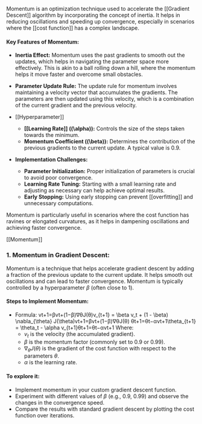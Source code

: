 Momentum is an optimization technique used to accelerate the [[Gradient Descent]] algorithm by incorporating the concept of inertia. It helps in reducing oscillations and speeding up convergence, especially in scenarios where the [[cost function]] has a complex landscape.
#### Key Features of Momentum:

- **Inertia Effect:** Momentum uses the past gradients to smooth out the updates, which helps in navigating the parameter space more effectively. This is akin to a ball rolling down a hill, where the momentum helps it move faster and overcome small obstacles.
  
- **Parameter Update Rule:** The update rule for momentum involves maintaining a velocity vector that accumulates the gradients. The parameters are then updated using this velocity, which is a combination of the current gradient and the previous velocity.

- [[Hyperparameter]]
  - **[[Learning Rate]] (\(\alpha\)):** Controls the size of the steps taken towards the minimum.
  - **Momentum Coefficient (\(\beta\)):** Determines the contribution of the previous gradients to the current update. A typical value is 0.9.

- **Implementation Challenges:**
  - **Parameter Initialization:** Proper initialization of parameters is crucial to avoid poor convergence.
  - **Learning Rate Tuning:** Starting with a small learning rate and adjusting as necessary can help achieve optimal results.
  - **Early Stopping:** Using early stopping can prevent [[overfitting]] and unnecessary computations.

Momentum is particularly useful in scenarios where the cost function has ravines or elongated curvatures, as it helps in dampening oscillations and achieving faster convergence.

[[Momentum]]

### 1. Momentum in Gradient Descent:

Momentum is a technique that helps accelerate gradient descent by adding a fraction of the previous update to the current update. It helps smooth out oscillations and can lead to faster convergence. Momentum is typically controlled by a hyperparameter $\beta$ (often close to 1).

#### Steps to Implement Momentum:

- Formula: vt+1=βvt+(1−β)∇θJ(θ)v_{t+1} = \beta v_t + (1 - \beta) \nabla_{\theta} J(\theta)vt+1​=βvt​+(1−β)∇θ​J(θ) θt+1=θt−αvt+1\theta_{t+1} = \theta_t - \alpha v_{t+1}θt+1​=θt​−αvt+1​ Where:
    - $v_t$ is the velocity (the accumulated gradient).
    - $\beta$ is the momentum factor (commonly set to 0.9 or 0.99).
    - $\nabla_{\theta} J(\theta)$ is the gradient of the cost function with respect to the parameters $\theta$.
    - $\alpha$ is the learning rate.

#### To explore it:

- Implement momentum in your custom gradient descent function.
- Experiment with different values of $\beta$ (e.g., 0.9, 0.99) and observe the changes in the convergence speed.
- Compare the results with standard gradient descent by plotting the cost function over iterations.